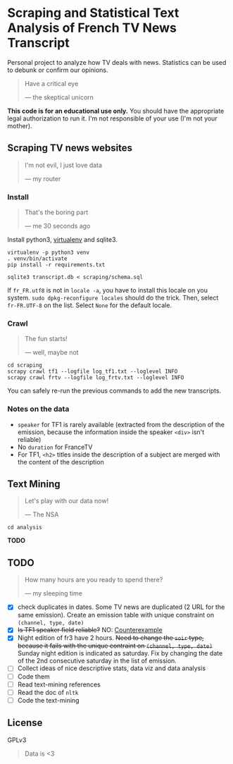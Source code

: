 # Scraping and Statistical Text Analysis of French TV News Transcript

Personal project to analyze how TV deals with news. Statistics can be used to debunk or confirm our opinions.

> Have a critical eye
> 
> — the skeptical unicorn 

**This code is for an educational use only.** You should have the appropriate legal authorization to run it. I'm not responsible of your use (I'm not your mother).

## Scraping TV news websites

> I'm not evil, I just love data
> 
> — my router

### Install

> That's the boring part
> 
> — me 30 seconds ago

Install python3, [virtualenv](https://virtualenv.pypa.io) and sqlite3.

```
virtualenv -p python3 venv
. venv/bin/activate
pip install -r requirements.txt

sqlite3 transcript.db < scraping/schema.sql
```

If `fr_FR.utf8` is not in `locale -a`, you have to install this locale on you system. `sudo dpkg-reconfigure locales` should do the trick. Then, select `fr-FR.UTF-8` on the list. Select `None` for the default locale.

### Crawl

> The fun starts!
> 
> — well, maybe not

```
cd scraping
scrapy crawl tf1 --logfile log_tf1.txt --loglevel INFO
scrapy crawl frtv --logfile log_frtv.txt --loglevel INFO
```

You can safely re-run the previous commands to add the new transcripts.

### Notes on the data

* `speaker` for TF1 is rarely available (extracted from the description of the emission, because the information inside the speaker `<div>` isn't reliable)
* No `duration` for FranceTV
* For TF1, `<h2>` titles inside the description of a subject are merged with the content of the description

## Text Mining

> Let's play with our data now!
> 
> — The NSA

```
cd analysis
```

**TODO**

## TODO

> How many hours are you ready to spend there?
> 
> — my sleeping time

- [x] check duplicates in dates. Some TV news are duplicated (2 URL for the same emission). Create an emission table with unique constraint on `(channel, type, date)`
- [x] ~~Is TF1 speaker field reliable?~~ NO: [Counterexample](http://lci.tf1.fr/jt-we/videos/2012/le-13heures-du-1er-juillet-7394672.html)
- [x] Night edition of fr3 have 2 hours. ~~Need to change the `soir` type, because it fails with the unique contraint on `(channel, type, date)`~~ Sunday night edition is indicated as saturday. Fix by changing the date of the 2nd consecutive saturday in the list of emission.
- [ ] Collect ideas of nice descriptive stats, data viz and data analysis
- [ ] Code them
- [ ] Read text-mining references
- [ ] Read the doc of `nltk`
- [ ] Code the text-mining

## License

GPLv3

> Data is <3 
